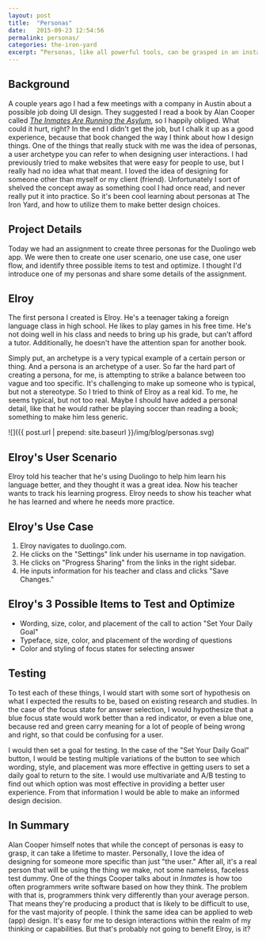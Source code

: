 ```yaml
---
layout: post
title:  "Personas"
date:   2015-09-23 12:54:56
permalink: personas/
categories: the-iron-yard
excerpt: “Personas, like all powerful tools, can be grasped in an instant but can take months or years to master.”<br>Alan Cooper
---
```


## Background
A couple years ago I had a few meetings with a company in Austin about a possible job doing UI design. They suggested I read a book by Alan Cooper called *<a href="http://www.amazon.com/Inmates-Are-Running-Asylum-Products/dp/0672326140/ref=sr_1_1?s=books&ie=UTF8&qid=1447547407&sr=1-1&keywords=the+inmates+are+running+the+asylum" target="_blank">The Inmates Are Running the Asylum</a>*, so I happily obliged. What could it hurt, right? In the end I didn't get the job, but I chalk it up as a good experience, because that book changed the way I think about how I design things. One of the things that really stuck with me was the idea of personas, a user archetype you can refer to when designing user interactions. I had previously tried to make websites that were easy for people to use, but I really had no idea what that meant. I loved the idea of designing for someone other than myself or my client (friend). Unfortunately I sort of shelved the concept away as something cool I had once read, and never really put it into practice. So it's been cool learning about personas at The Iron Yard, and how to utilize them to make better design choices.

## Project Details
Today we had an assignment to create three personas for the Duolingo web app. We were then to create one user scenario, one use case, one user flow, and identify three possible items to test and optimize. I thought I'd introduce one of my personas and share some details of the assignment.

## Elroy
The first persona I created is Elroy. He's a teenager taking a foreign language class in high school. He likes to play games in his free time. He's not doing well in his class and needs to bring up his grade, but can't afford a tutor. Additionally, he doesn't have the attention span for another book.

Simply put, an archetype is a very typical example of a certain person or thing. And a persona is an archetype of a user. So far the hard part of creating a persona, for me, is attempting to strike a balance between too vague and too specific. It's challenging to make up someone who is typical, but not a stereotype. So I tried to think of Elroy as a real kid. To me, he seems typical, but not too real. Maybe I should have added a personal detail, like that he would rather be playing soccer than reading a book; something to make him less generic.

![]({{ post.url | prepend: site.baseurl }}/img/blog/personas.svg)

## Elroy's User Scenario
Elroy told his teacher that he's using Duolingo to help him learn his language better, and they thought it was a great idea. Now his teacher wants to track his learning progress. Elroy needs to show his teacher what he has learned and where he needs more practice.

## Elroy's Use Case
1. Elroy navigates to duolingo.com.
2. He clicks on the "Settings" link under his username in top navigation.
3. He clicks on "Progress Sharing" from the links in the right sidebar.
4. He inputs information for his teacher and class and clicks "Save Changes."

## Elroy's 3 Possible Items to Test and Optimize
- Wording, size, color, and placement of the call to action "Set Your Daily Goal"
- Typeface, size, color, and placement of the wording of questions
- Color and styling of focus states for selecting answer

## Testing
To test each of these things, I would start with some sort of hypothesis on what I expected the results to be, based on existing research and studies. In the case of the focus state for answer selection, I would hypothesize that a blue focus state would work better than a red indicator, or even a blue one, because red and green carry meaning for a lot of people of being wrong and right, so that could be confusing for a user.

I would then set a goal for testing. In the case of the "Set Your Daily Goal" button, I would be testing multiple variations of the button to see which wording, style, and placement was more effective in getting users to set a daily goal to return to the site. I would use multivariate and A/B testing to find out which option was most effective in providing a better user experience. From that information I would be able to make an informed design decision.

## In Summary
Alan Cooper himself notes that while the concept of personas is easy to grasp, it can take a lifetime to master. Personally, I love the idea of designing for someone more specific than just "the user." After all, it's a real person that will be using the thing we make, not some nameless, faceless test dummy. One of the things Cooper talks about in *Inmates* is how too often programmers write software based on how they think. The problem with that is, programmers think very differently than your average person. That means they're producing a product that is likely to be difficult to use, for the vast majority of people. I think the same idea can be applied to web (app) design. It's easy for me to design interactions within the realm of my thinking or capabilities. But that's probably not going to benefit Elroy, is it?
